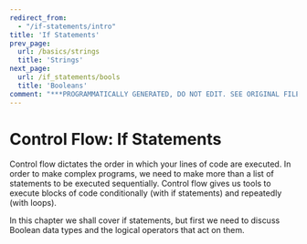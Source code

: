 ```yaml
---
redirect_from:
  - "/if-statements/intro"
title: 'If Statements'
prev_page:
  url: /basics/strings
  title: 'Strings'
next_page:
  url: /if_statements/bools
  title: 'Booleans'
comment: "***PROGRAMMATICALLY GENERATED, DO NOT EDIT. SEE ORIGINAL FILES IN /content***"
---
```

# Control Flow: If Statements
Control flow dictates the order in which your lines of code are executed. In order to make complex programs, we need to make more than a list of statements to be executed sequentially. Control flow gives us tools to execute blocks of code conditionally (with if statements) and repeatedly (with loops).

In this chapter we shall cover if statements, but first we need to discuss Boolean data types and the logical operators that act on them.